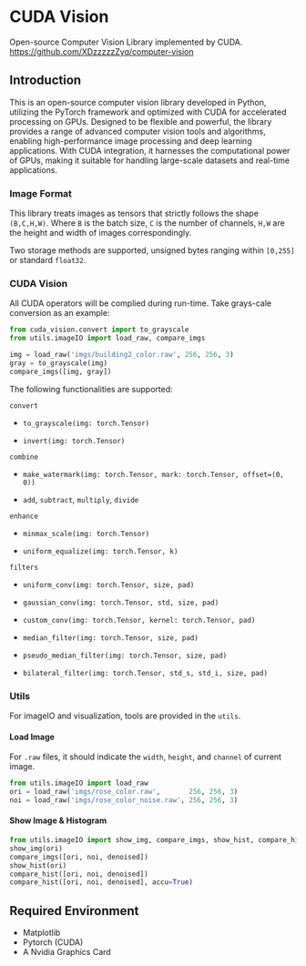 # CUDA Vision
Open-source Computer Vision Library implemented by CUDA. https://github.com/XDzzzzzZyq/computer-vision

## Introduction

This is an open-source computer vision library developed in Python, utilizing the PyTorch framework and optimized with CUDA for accelerated processing on GPUs. Designed to be flexible and powerful, the library provides a range of advanced computer vision tools and algorithms, enabling high-performance image processing and deep learning applications. With CUDA integration, it harnesses the computational power of GPUs, making it suitable for handling large-scale datasets and real-time applications. 

### Image Format
This library treats images as tensors that strictly follows the shape ```(B,C,H,W)```. Where ```B``` is the batch size, 
```C``` is the number of channels, ```H,W``` are the height and width of images correspondingly.

Two storage methods are supported, unsigned bytes ranging within ```[0,255]``` or standard ```float32```.

### CUDA Vision

All CUDA operators will be complied during run-time. Take grays-cale conversion as an example:

```python
from cuda_vision.convert import to_grayscale
from utils.imageIO import load_raw, compare_imgs

img = load_raw('imgs/building2_color.raw', 256, 256, 3)
gray = to_grayscale(img)
compare_imgs([img, gray])
```

The following functionalities are supported:

`convert`
- `to_grayscale(img: torch.Tensor)` 

- `invert(img: torch.Tensor)`

`combine`
- `make_watermark(img: torch.Tensor, mark: torch.Tensor, offset=(0, 0))`

- `add`, `subtract`, `multiply`, `divide`

`enhance`
- `minmax_scale(img: torch.Tensor)`

- `uniform_equalize(img: torch.Tensor, k)`

`filters`
- `uniform_conv(img: torch.Tensor, size, pad)`

- `gaussian_conv(img: torch.Tensor, std, size, pad)`

- `custom_conv(img: torch.Tensor, kernel: torch.Tensor, pad)`

- `median_filter(img: torch.Tensor, size, pad)`

- `pseudo_median_filter(img: torch.Tensor, size, pad)`

- `bilateral_filter(img: torch.Tensor, std_s, std_i, size, pad)`

### Utils

For imageIO and visualization, tools are provided in the ```utils```.

#### Load Image
For ```.raw``` files, it should indicate the ```width```, ```height```, and ```channel``` of current image.
```python
from utils.imageIO import load_raw
ori = load_raw('imgs/rose_color.raw',       256, 256, 3)
noi = load_raw('imgs/rose_color_noise.raw', 256, 256, 3)
```

#### Show Image & Histogram
```python
from utils.imageIO import show_img, compare_imgs, show_hist, compare_hist
show_img(ori)
compare_imgs([ori, noi, denoised])
show_hist(ori)
compare_hist([ori, noi, denoised])
compare_hist([ori, noi, denoised], accu=True)
```



## Required Environment

- Matplotlib
- Pytorch (CUDA)
- A Nvidia Graphics Card